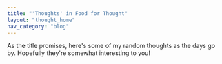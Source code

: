 ```yaml
---
title: "'Thoughts' in Food for Thought"
layout: "thought_home"
nav_category: "blog"
---
```


As the title promises, here's some of my random thoughts as the days go by. Hopefully they're somewhat interesting to you!